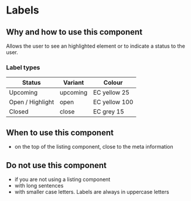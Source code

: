 # Labels

## Why and how to use this component

Allows the user to see an highlighted element or to indicate a status to the
user.

### Label types

| Status           | Variant  | Colour        |
| ---------------- | -------- | ------------- |
| Upcoming         | upcoming | EC yellow 25  |
| Open / Highlight | open     | EC yellow 100 |
| Closed           | close    | EC grey 15    |

## When to use this component

* on the top of the listing component, close to the meta information

## Do not use this component

* if you are not using a listing component
* with long sentences
* with smaller case letters. Labels are always in uppercase letters
